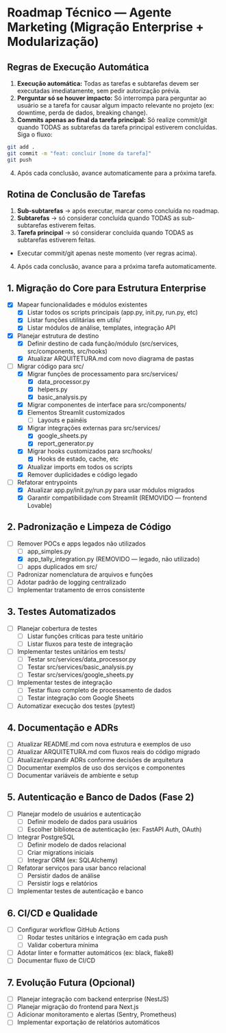 
# Roadmap Técnico — Agente Marketing (Migração Enterprise + Modularização)

## Regras de Execução Automática

1. **Execução automática:** Todas as tarefas e subtarefas devem ser executadas imediatamente, sem pedir autorização prévia.
2. **Perguntar só se houver impacto:** Só interrompa para perguntar ao usuário se a tarefa for causar algum impacto relevante no projeto (ex: downtime, perda de dados, breaking change).
3. **Commits apenas ao final da tarefa principal:** Só realize commit/git quando TODAS as subtarefas da tarefa principal estiverem concluídas. Siga o fluxo:
  ```bash
  git add .
  git commit -m "feat: concluir [nome da tarefa]"
  git push
  ```
4. Após cada conclusão, avance automaticamente para a próxima tarefa.

## Rotina de Conclusão de Tarefas

1. **Sub-subtarefas** → após executar, marcar como concluída no roadmap.
2. **Subtarefas** → só considerar concluída quando TODAS as sub-subtarefas estiverem feitas.
3. **Tarefa principal** → só considerar concluída quando TODAS as subtarefas estiverem feitas.  
  - Executar commit/git apenas neste momento (ver regras acima).
4. Após cada conclusão, avance para a próxima tarefa automaticamente.

## 1. Migração do Core para Estrutura Enterprise
- [x] Mapear funcionalidades e módulos existentes
  - [x] Listar todos os scripts principais (app.py, init.py, run.py, etc)
  - [x] Listar funções utilitárias em utils/
  - [x] Listar módulos de análise, templates, integração API
- [x] Planejar estrutura de destino
  - [x] Definir destino de cada função/módulo (src/services, src/components, src/hooks)
  - [x] Atualizar ARQUITETURA.md com novo diagrama de pastas
- [ ] Migrar código para src/
  - [x] Migrar funções de processamento para src/services/
    - [x] data_processor.py
    - [x] helpers.py
    - [x] basic_analysis.py
  - [x] Migrar componentes de interface para src/components/
  - [x] Elementos Streamlit customizados
    - [ ] Layouts e painéis
  - [x] Migrar integrações externas para src/services/
    - [x] google_sheets.py
    - [x] report_generator.py
  - [x] Migrar hooks customizados para src/hooks/
    - [x] Hooks de estado, cache, etc
  - [x] Atualizar imports em todos os scripts
  - [x] Remover duplicidades e código legado
- [ ] Refatorar entrypoints
  - [x] Atualizar app.py/init.py/run.py para usar módulos migrados
  - [x] Garantir compatibilidade com Streamlit (REMOVIDO — frontend Lovable)

## 2. Padronização e Limpeza de Código
- [ ] Remover POCs e apps legados não utilizados
  - [ ] app_simples.py
  - [x] app_tally_integration.py (REMOVIDO — legado, não utilizado)
  - [ ] apps duplicados em src/
- [ ] Padronizar nomenclatura de arquivos e funções
- [ ] Adotar padrão de logging centralizado
- [ ] Implementar tratamento de erros consistente

## 3. Testes Automatizados
- [ ] Planejar cobertura de testes
  - [ ] Listar funções críticas para teste unitário
  - [ ] Listar fluxos para teste de integração
- [ ] Implementar testes unitários em tests/
  - [ ] Testar src/services/data_processor.py
  - [ ] Testar src/services/basic_analysis.py
  - [ ] Testar src/services/google_sheets.py
- [ ] Implementar testes de integração
  - [ ] Testar fluxo completo de processamento de dados
  - [ ] Testar integração com Google Sheets
- [ ] Automatizar execução dos testes (pytest)

## 4. Documentação e ADRs
- [ ] Atualizar README.md com nova estrutura e exemplos de uso
- [ ] Atualizar ARQUITETURA.md com fluxos reais do código migrado
- [ ] Atualizar/expandir ADRs conforme decisões de arquitetura
- [ ] Documentar exemplos de uso dos serviços e componentes
- [ ] Documentar variáveis de ambiente e setup

## 5. Autenticação e Banco de Dados (Fase 2)
- [ ] Planejar modelo de usuários e autenticação
  - [ ] Definir modelo de dados para usuários
  - [ ] Escolher biblioteca de autenticação (ex: FastAPI Auth, OAuth)
- [ ] Integrar PostgreSQL
  - [ ] Definir modelo de dados relacional
  - [ ] Criar migrations iniciais
  - [ ] Integrar ORM (ex: SQLAlchemy)
- [ ] Refatorar serviços para usar banco relacional
  - [ ] Persistir dados de análise
  - [ ] Persistir logs e relatórios
- [ ] Implementar testes de autenticação e banco

## 6. CI/CD e Qualidade
- [ ] Configurar workflow GitHub Actions
  - [ ] Rodar testes unitários e integração em cada push
  - [ ] Validar cobertura mínima
- [ ] Adotar linter e formatter automáticos (ex: black, flake8)
- [ ] Documentar fluxo de CI/CD

## 7. Evolução Futura (Opcional)
- [ ] Planejar integração com backend enterprise (NestJS)
- [ ] Planejar migração do frontend para Next.js
- [ ] Adicionar monitoramento e alertas (Sentry, Prometheus)
- [ ] Implementar exportação de relatórios automáticos
